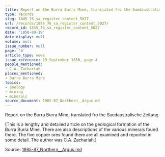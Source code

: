 ```yaml
---
title: Report on the Burra Burra Mine, translated fro the Suedaustralische Zeitung.
type: records
slug: 1845_76_sa_register_content_5027
url: /records/1845_76_sa_register_content_5027/
record_id: 1845_76_sa_register_content_5027
date: '1850-09-19'
date_display: null
volume: null
issue_number: null
page: '4'
article_type: news
issue_reference: 19 September 1850, page 4
people_mentioned:
- C.A. Zachariah
places_mentioned:
- Burra Burra Mine
topics:
- geology
- mining
- minerals
source_document: 1985-87_Northern__Argus.md
---
```


Report on the Burra Burra Mine, translated fro the Suedaustralische Zeitung.

[This is a lengthy and detailed article on the geological formation of the Burra Burra Mine.  There are also descriptions of the various minerals found there.  The five copper ores found there are all examined and reported in some detail.  The author was C.A. Zachariah.]

Source: [1985-87_Northern__Argus.md](/downloads/markdown/1985-87_Northern__Argus.md)
